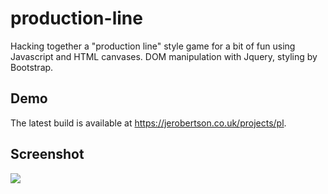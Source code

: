 # production-line
Hacking together a "production line" style game for a bit of fun using Javascript and HTML canvases. DOM manipulation with Jquery, styling by Bootstrap.

## Demo
The latest build is available at https://jerobertson.co.uk/projects/pl.

## Screenshot
<img src="http://jerobertson.co.uk/projects/pl/screenshots/car.png"/>
